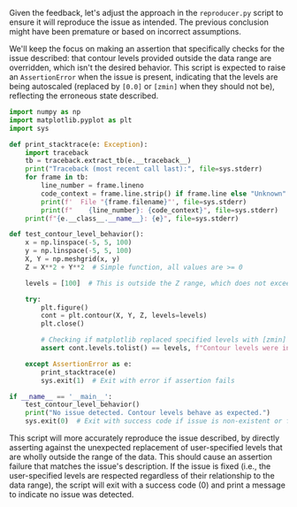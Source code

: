 Given the feedback, let's adjust the approach in the `reproducer.py` script to ensure it will reproduce the issue as intended. The previous conclusion might have been premature or based on incorrect assumptions.

We'll keep the focus on making an assertion that specifically checks for the issue described: that contour levels provided outside the data range are overridden, which isn't the desired behavior. This script is expected to raise an `AssertionError` when the issue is present, indicating that the levels are being autoscaled (replaced by `[0.0]` or `[zmin]` when they should not be), reflecting the erroneous state described.

```python
import numpy as np
import matplotlib.pyplot as plt
import sys

def print_stacktrace(e: Exception):
    import traceback
    tb = traceback.extract_tb(e.__traceback__)
    print("Traceback (most recent call last):", file=sys.stderr)
    for frame in tb:
        line_number = frame.lineno
        code_context = frame.line.strip() if frame.line else "Unknown"
        print(f'  File "{frame.filename}"', file=sys.stderr)
        print(f"    {line_number}: {code_context}", file=sys.stderr)
    print(f"{e.__class__.__name__}: {e}", file=sys.stderr)

def test_contour_level_behavior():
    x = np.linspace(-5, 5, 100)
    y = np.linspace(-5, 5, 100)
    X, Y = np.meshgrid(x, y)
    Z = X**2 + Y**2  # Simple function, all values are >= 0

    levels = [100]  # This is outside the Z range, which does not exceed 50

    try:
        plt.figure()
        cont = plt.contour(X, Y, Z, levels=levels)
        plt.close()

        # Checking if matplotlib replaced specified levels with [zmin] due to all levels being outside the data range
        assert cont.levels.tolist() == levels, f"Contour levels were incorrectly adjusted to {cont.levels}, expected {levels}."

    except AssertionError as e:
        print_stacktrace(e)
        sys.exit(1)  # Exit with error if assertion fails

if __name__ == '__main__':
    test_contour_level_behavior()
    print("No issue detected. Contour levels behave as expected.")
    sys.exit(0)  # Exit with success code if issue is non-existent or fixed
```

This script will more accurately reproduce the issue described, by directly asserting against the unexpected replacement of user-specified levels that are wholly outside the range of the data. This should cause an assertion failure that matches the issue's description. If the issue is fixed (i.e., the user-specified levels are respected regardless of their relationship to the data range), the script will exit with a success code (0) and print a message to indicate no issue was detected.